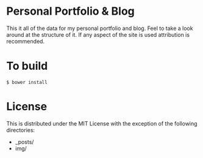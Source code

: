 # Personal Portfolio & Blog

This it all of the data for my personal portfolio and blog. Feel to take a look around at the structure of it. If any aspect of the site is used attribution is recommended.

# To build

```
$ bower install
```

# License

This is distributed under the MIT License with the exception of the following directories:

* _posts/
* img/